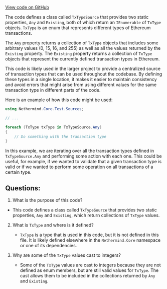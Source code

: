 [View code on GitHub](https://github.com/nethermindeth/nethermind/Nethermind.Core.Test/Sources/TxTypeSource.cs)

The code defines a class called `TxTypeSource` that provides two static properties, `Any` and `Existing`, both of which return an `IEnumerable` of `TxType` objects. `TxType` is an enum that represents different types of Ethereum transactions.

The `Any` property returns a collection of `TxType` objects that includes some arbitrary values (0, 15, 16, and 255) as well as all the values returned by the `Existing` property. The `Existing` property returns a collection of `TxType` objects that represent the currently defined transaction types in Ethereum.

This code is likely used in the larger project to provide a centralized source of transaction types that can be used throughout the codebase. By defining these types in a single location, it makes it easier to maintain consistency and avoid errors that might arise from using different values for the same transaction type in different parts of the code.

Here is an example of how this code might be used:

```csharp
using Nethermind.Core.Test.Sources;

// ...

foreach (TxType txType in TxTypeSource.Any)
{
    // Do something with the transaction type
}
```

In this example, we are iterating over all the transaction types defined in `TxTypeSource.Any` and performing some action with each one. This could be useful, for example, if we wanted to validate that a given transaction type is valid or if we wanted to perform some operation on all transactions of a certain type.
## Questions: 
 1. What is the purpose of this code?
   - This code defines a class called `TxTypeSource` that provides two static properties, `Any` and `Existing`, which return collections of `TxType` values.

2. What is `TxType` and where is it defined?
   - `TxType` is a type that is used in this code, but it is not defined in this file. It is likely defined elsewhere in the `Nethermind.Core` namespace or one of its dependencies.

3. Why are some of the `TxType` values cast to integers?
   - Some of the `TxType` values are cast to integers because they are not defined as enum members, but are still valid values for `TxType`. The cast allows them to be included in the collections returned by `Any` and `Existing`.